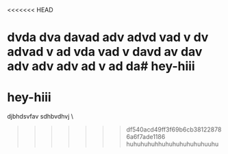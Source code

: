 <<<<<<< HEAD

dvda
dva
davad
adv
advd
vad
v
dv
advad
v
ad
vda
vad
v
davd
av
dav
adv
adv
adv
ad
v
ad
da# hey-hiii
=======
# hey-hiii


djbhdsvfav
sdhbvdhvj
\
>>>>>>> df540acd49ff3f69b6cb381228786a6f7ade1186
huhuhuhuhhuhuhuhuhuhuhuuhu